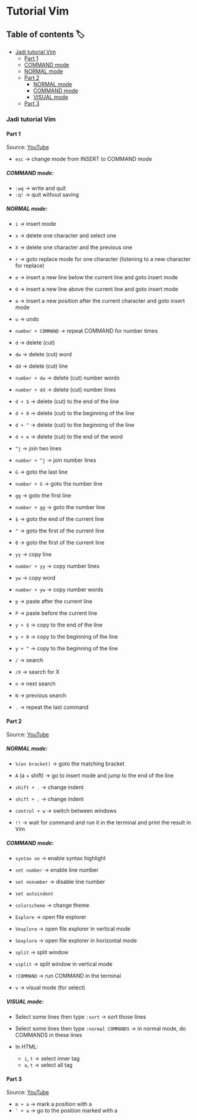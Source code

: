 # Tutorial Vim

## Table of contents :label:
- [Jadi tutorial Vim](#jadi-tutorial-vim)
    - [Part 1](#part-1)
    - [COMMAND mode](#command-mode)
    - [NORMAL mode](#normal-mode)
    - [Part 2](#part-2)
        - [NORMAL mode](#normal-mode-1)
        - [COMMAND mode](#command-mode-1)
        - [VISUAL mode](#visual-mode)
    - [Part 3](#part-3)

### Jadi tutorial Vim
#### Part 1
Source: [YouTube](https://www.youtube.com/watch?v=BnfJJtcVFPo&list=RDLVwwtoRHn9bIA&index=3)  

- `esc` -> change mode from INSERT to COMMAND mode

##### COMMAND mode:
- `:wq` -> write and quit
- `:q!` -> quit without saving

##### NORMAL mode:
- `i` -> insert mode

- `x` -> delete one character and select one
- `X` -> delete one character and the previous one

- `r` -> goto replace mode for one character (listening to a new character for replace)

- `o` -> insert a new line below the current line and goto insert mode
- `O` -> insert a new line above the current line and goto insert mode

- `a` -> insert a new position after the current character and goto insert mode

- `u` -> undo

- `number + COMMAND` -> repeat COMMAND for number times

- `d` -> delete (cut)
- `dw` -> delete (cut) word
- `dd` -> delete (cut) line
- `number + dw` -> delete (cut) number words
- `number + dd` -> delete (cut) number lines
- `d + $` -> delete (cut) to the end of the line
- `d + 0` -> delete (cut) to the beginning of the line
- `d + ^` -> delete (cut) to the beginning of the line
- `d + e` -> delete (cut) to the end of the word

- `^j` -> join two lines
- `number + ^j` -> join number lines

- `G` -> goto the last line
- `number + G` -> goto the number line
- `gg` -> goto the first line
- `number + gg` -> goto the number line
- `$` -> goto the end of the current line
- `^` -> goto the first of the current line
- `0` -> goto the first of the current line

- `yy` -> copy line
- `number + yy` -> copy number lines
- `yw` -> copy word
- `number + yw` -> copy number words
- `p` -> paste after the current line
- `P` -> paste before the current line
- `y + $` -> copy to the end of the line
- `y + 0` -> copy to the beginning of the line
- `y + ^` -> copy to the beginning of the line

- `/` -> search
- `/X` -> search for X
- `n` -> next search
- `N` -> previous search

- `.` -> repeat the last command

#### Part 2
Source: [YouTube](https://www.youtube.com/watch?v=7WB7DGic9nM)

##### NORMAL mode:
- `%(on bracket)` -> goto the matching bracket
- `A` (a + shift) -> go to insert mode and jump to the end of the line
- `shift + .` -> change indent
- `shift + ,` -> change indent

- `control + w` -> switch between windows

- `!!` -> wait for command and run it in the terminal and print the result in Vim

##### COMMAND mode:
- `syntax on` -> enable syntax highlight
- `set number` -> enable line number
- `set nonumber` -> disable line number
- `set autoindent`
- `colorscheme` -> change theme

- `Explore` -> open file explorer
- `Vexplore` -> open file explorer in vertical mode
- `Sexplore` -> open file explorer in horizontal mode

- `split` -> split window
- `vsplit` -> split window in vertical mode

- `!COMMAND` -> run COMMAND in the terminal

- `v` -> visual mode (for select)

##### VISUAL mode:
- Select some lines then type `:sort` -> sort those lines

- Select some lines then type `:normal COMMANDS` -> in normal mode, do COMMANDS in these lines

- In HTML:
  - `i`, `t` -> select inner tag
  - `a`, `t` -> select all tag

#### Part 3
Source: [YouTube](https://www.youtube.com/watch?v=wwtoRHn9bIA&t=3s)

- `m + a` -> mark a position with a
- `' + a` -> go to the position marked with a
